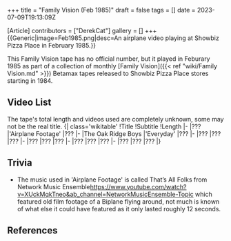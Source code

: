 +++
title = "Family Vision (Feb 1985)"
draft = false
tags = []
date = 2023-07-09T19:13:09Z

[Article]
contributors = ["DerekCat"]
gallery = []
+++
{{Generic|image=Feb1985.png|desc=An airplane video playing at Showbiz Pizza Place in February 1985.}}

This Family Vision tape has no official number, but it played in Feburary 1985 as part of a collection of monthly [Family Vision]({{< ref "wiki/Family Vision.md" >}}) Betamax tapes released to Showbiz Pizza Place stores starting in 1984.

## Video List ##
The tape's total length and videos used are completely unknown, some may not be the real title.
{| class='wikitable'
!Title
!Subtitle
!Length
|-
|???
|'Airplane Footage'
|???
|-
|The Oak Ridge Boys
|'Everyday'
|???
|-
|???
|???
|???
|-
|???
|???
|???
|-
|???
|???
|???
|-
|???
|???
|???
|}

## Trivia ##

* The music used in 'Airplane Footage' is called That’s All Folks from Network Music Ensemble<ref>https://www.youtube.com/watch?v=XUckMqkTneo&ab_channel=NetworkMusicEnsemble-Topic</ref> which featured old film footage of a Biplane flying around, not much is known of what else it could have featured as it only lasted roughly 12 seconds.

## References ##
<references />